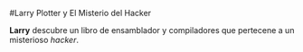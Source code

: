 #Larry Plotter y El Misterio del Hacker

**Larry** descubre un libro de ensamblador y compiladores que pertecene a un
 misterioso *hacker*.

